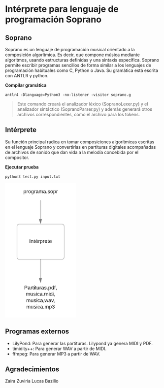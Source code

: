 # Intérprete para lenguaje de programación Soprano

## Soprano
Soprano es un lenguaje de programación musical orientado a la composición algorítmica. Es decir, que compone música mediante algoritmos, usando estructuras definidas y una sintaxis específica.
Soprano permite escribir programas sencillos de forma similar a los lenguajes de programación habituales como C, Python o Java. 
Su gramática está escrita con ANTLR y python.

**Compilar gramática**
```shell
antlr4 -Dlanguage=Python3 -no-listener -visitor soprano.g
```
> Este comando creará el analizador léxico (SopranoLexer.py) y el analizador sintáctico (SopranoParser.py) y además generará otros archivos correspondientes, como el archivo para los tokens.

## Intérprete
Su función principal radica en tomar composiciones algorítmicas escritas en el lenguaje Soprano y convertirlas en partituras digitales acompañadas de archivos de sonido que dan vida a la melodía concebida por el compositor. 

**Ejecutar prueba**
```shell
python3 test.py input.txt
```

![Diagrama del intérprete](image.png)

## Programas externos
* LilyPond: Para generar las partituras. Lilypond ya genera MIDI y PDF. 
* timidity++: Para generar WAV a partir de MIDI. 
* ffmpeg: Para generar MP3 a partir de WAV.

## Agradecimientos
Zaira Zuviría
Lucas Bazilio
